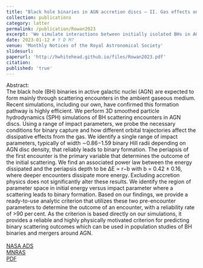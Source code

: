 ```yaml
---
title: "Black hole binaries in AGN accretion discs – II. Gas effects on black hole satellite scatterings"
collection: publications
category: latter
permalink: /publication/Rowan2023
excerpt: 'We simulate interactions between initially isolated BHs in AGN discs in 3D using isothermal smoothed-particle-hydrodynamics. We probe the dependency of binary formation on the initial conditions of the system.'
date: 2023-01-12 # Y D M?
venue: 'Monthly Notices of the Royal Astronomical Society'
slidesurl: 
paperurl: 'http://hwhitehead.github.io/files/Rowan2023.pdf'
citation:
published: 'true'
---
```


Abstract:\
The black hole (BH) binaries in active galactic nuclei (AGN) are expected to form mainly through scattering encounters in the ambient gaseous medium. Recent simulations, including our own, have confirmed this formation pathway is highly efficient. We perform 3D smoothed particle hydrodynamics (SPH) simulations of BH scattering encounters in AGN discs. Using a range of impact parameters, we probe the necessary conditions for binary capture and how different orbital trajectories affect the dissipative effects from the gas. We identify a single range of impact parameters, typically of width ∼0.86−1.59 binary Hill radii depending on AGN disc density, that reliably leads to binary formation. The periapsis of the first encounter is the primary variable that determines the outcome of the initial scattering. We find an associated power law between the energy dissipated and the periapsis depth to be ΔE ∝ r−b with b = 0.42 ± 0.16, where deeper encounters dissipate more energy. Excluding accretion physics does not significantly alter these results. We identify the region of parameter space in initial energy versus impact parameter where a scattering leads to binary formation. Based on our findings, we provide a ready-to-use analytic criterion that utilizes these two pre-encounter parameters to determine the outcome of an encounter, with a reliability rate of >90 per cent. As the criterion is based directly on our simulations, it provides a reliable and highly physically motivated criterion for predicting binary scattering outcomes which can be used in population studies of BH binaries and mergers around AGN.
\
\
[NASA ADS](https://ui.adsabs.harvard.edu/abs/2024MNRAS.52710448R/abstract)\
[MNRAS](https://academic.oup.com/mnras/article/527/4/10448/7457753)\
[PDF](http://hwhitehead.github.io/files/Rowan2023.pdf)